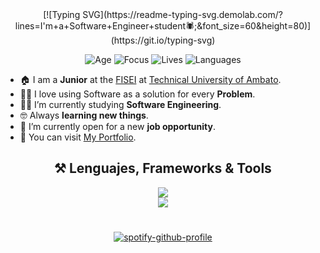 <div align="center">
   [![Typing SVG](https://readme-typing-svg.demolab.com/?lines=I'm+a+Software+Engineer+student🕷;&font_size=60&height=80)](https://git.io/typing-svg)
</div>

<div align="center">
  
![Age](https://img.shields.io/badge/Age-20-white?style=for-the-badge)
![Focus](https://img.shields.io/badge/Focus-WEB%20-white?style=for-the-badge)
![Lives](https://img.shields.io/badge/Lives-Ecuador%20-white?style=for-the-badge)
![Languages](https://img.shields.io/badge/Languages-Spanish%20%26%20English-white?style=for-the-badge)

</div>



- 🏠 I am a **Junior** at the [FISEI](https://fisei.uta.edu.ec/v4.0/) at [Technical University of Ambato](https://www.uta.edu.ec/v4.0/).
- 👨‍💻 I love using Software as a solution for every **Problem**.
- 🧑‍🎓 I’m currently studying **Software Engineering**.
- 🤓 Always **learning new things**.
- 🤔 I’m currently open for a new **job opportunity**.
- 🌟 You can visit [My Portfolio](https://xxxmichael.github.io/Portafolio/).

<div align="center">

  ## ⚒️ Lenguajes, Frameworks & Tools
   <img src="https://skillicons.dev/icons?i=java,javascript,react,php,python,mysql,html,css,npm" /><br>
   <img src="https://skillicons.dev/icons?i=vscode,vite,github,git,aws,postman" />
</div>

<div align="center">

#
[![spotify-github-profile](https://spotify-github-profile.kittinanx.com/api/view?uid=5k0qt1kw4r9k4ob7dso6cgtmy&cover_image=true&theme=default&show_offline=false&background_color=000000&interchange=false&bar_color=764eb1&bar_color_cover=true)](https://github.com/kittinan/spotify-github-profile)

</div>
